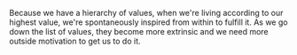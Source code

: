  Because we have a hierarchy of values, when we're living according to our highest value, we're spontaneously inspired from within to fulfill it. As we go down the list of values, they become more extrinsic and we need more outside motivation to get us to do it.